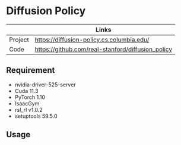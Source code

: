 # Diffusion Policy

|         | Links                                             |
| ------- | ------------------------------------------------- |
| Project | https://diffusion-policy.cs.columbia.edu/         |
| Code    | https://github.com/real-stanford/diffusion_policy |



## Requirement

- nvidia-driver-525-server
- Cuda 11.3
- PyTorch 1.10
- IsaacGym
- rsl_rl v1.0.2
- setuptools 59.5.0



## Usage
